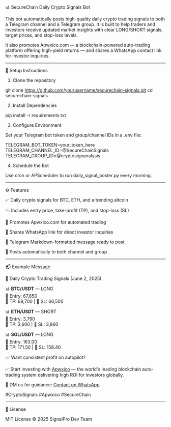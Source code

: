 📊 SecureChain Daily Crypto Signals Bot

This bot automatically posts high-quality daily crypto trading signals to both a Telegram channel and a Telegram group. It is built to help traders and investors receive updated market insights with clear LONG/SHORT signals, target prices, and stop-loss levels.

It also promotes Apwxico.com — a blockchain-powered auto-trading platform offering high-yield returns — and shares a WhatsApp contact link for investor inquiries.


---

🔧 Setup Instructions

1. Clone the repository

git clone https://github.com/yourusername/securechain-signals.git
cd securechain-signals


2. Install Dependencies

pip install -r requirements.txt


3. Configure Environment

Set your Telegram bot token and group/channel IDs in a .env file:

TELEGRAM_BOT_TOKEN=your_token_here
TELEGRAM_CHANNEL_ID=@SecureChainSignals
TELEGRAM_GROUP_ID=@cryptosignanalysis



4. Schedule the Bot

Use cron or APScheduler to run daily_signal_poster.py every morning.





---

⚙️ Features

✅ Daily crypto signals for BTC, ETH, and a trending altcoin

📉 Includes entry price, take-profit (TP), and stop-loss (SL)

📣 Promotes Apwxico.com for automated trading

📱 Shares WhatsApp link for direct investor inquiries

📝 Telegram Markdown-formatted message ready to post

🔁 Posts automatically to both channel and group



---

📬 Example Message

🚨 Daily Crypto Trading Signals (June 2, 2025)

📊 **BTC/USDT** — LONG  
🔹 Entry: 67,850  
🎯 TP: 68,700 | 🛑 SL: 66,500

📊 **ETH/USDT** — SHORT  
🔹 Entry: 3,790  
🎯 TP: 3,600 | 🛑 SL: 3,860

📊 **SOL/USDT** — LONG  
🔹 Entry: 163.00  
🎯 TP: 171.50 | 🛑 SL: 158.40

📈 Want consistent profit on autopilot?

✅ Start investing with [Apwxico](https://apwxico.com) — the world's leading blockchain auto-trading system delivering high ROI for investors globally.

💬 DM us for guidance: [Contact on WhatsApp](https://wa.me/message/GH53ISFH45EWG1)

#CryptoSignals #Apwxico #SecureChain


---

🔐 License

MIT License © 2025 SignalPro Dev Team

